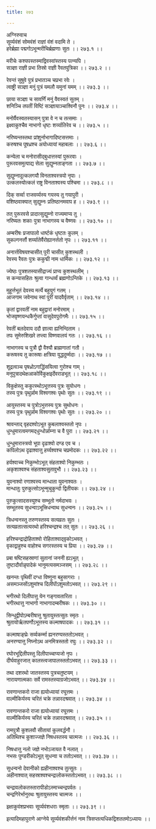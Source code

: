 ```yaml
---
title: २७३

---
```

अग्निरुवाच  
सूर्य्यवंशं सोमवंशं राज्ञां वंशं वदामि ते ।  
हरेर्ब्रह्मा पद्मगोऽभून्मरीचिर्ब्रह्मणाः सुतः ।। २७३.१ ।।  
  
मरीचेः कश्यपस्तस्माद्विवस्वांस्तस्य पत्न्यपि ।  
सञ्ज्ञा राज्ञी प्रभा तिस्रो राज्ञी रैवतपुत्रिका ।। २७३.२ ।।  
  
रेवन्तं सुषुवे पुत्रं प्रभातञ्च चप्रभा रवेः ।  
त्वाष्ट्री सञ्ज्ञा मनुं पुत्रं यमलौ यमुनां यमम् ।। २७३.३ ।।  
  
छाया सञ्ज्ञा च सावर्णिं मनुं वैवस्वतं सुतम् ।  
शनिञ्चि तपतीं विष्टिं सञ्ज्ञायाञ्चाश्विनौ पुनः ।। २७३.४ ।।  
  
मनोर्वैवस्वतस्यासन् पुत्रा वे न च तत्समाः ।  
इक्ष्वाकुश्चैव नाभागो धृष्टः शर्य्यातिरेव च ।। २७३.५ ।।  
  
नरिष्यन्तस्तथा प्रांशुर्नाभागादिष्टसत्तमाः ।  
करुषश्च पूषध्रश्च अयोध्यायां महाबलाः ।। २७३.६ ।।  
  
कन्येला च मनोरासीद्‌बुधात्तस्यां पुरूरवाः ।  
पुरूरवसमुत्पाद्य सेला सुद्युम्नताङ्गता ।। २७३.७ ।।  
  
सुद्युम्नादुत्कलगयौ विनताश्वस्त्रयो नृपाः ।  
उत्कलस्योत्कलं राष्ट्र विनताश्वस्य पश्चिमा ।। २७३.८ ।।  
  
दिक्‌ सर्व्वा राजवर्य्यस्य गयस्य तु गयापुरी ।  
वशिष्ठवाक्यात् सुद्युम्नः प्रतिष्ठानमवाप ह ।। २७३.९ ।।  
  
तत् पुरूरवसे प्रादात्सुद्युम्नो राज्यमाप्य तु ।  
नरिष्यतः शकाः पुत्रा नाभागस्य च वैष्णवः ।। २७३.१० ।।  
  
अम्बरीषः प्रजापालो धार्ष्टकं धृष्टतः कुलम् ।  
सुकल्गनर्त्तौ शर्य्यातेर्वैरोह्यानर्त्ततो नृपः ।। २७३.११ ।।  
  
अनार्त्तविषयश्चासीत् पुरी चासीत् कुशस्थली ।  
रेवस्य रैवतः पुत्रः ककुद्मी नाम धार्मिकः ।। २७३.१२ ।।  
  
ज्येष्ठः पुत्रशतस्यासीद्राज्यं प्राप्य कुशस्थलीम् ।  
स कन्यासहितः श्रुत्वा गान्धर्व्वं ब्रह्मणोऽन्तिके ।। २७३.१३ ।।  
  
मुहूर्त्तभूतं देवस्य मर्त्ये बहुयुगं गतम् ।  
आजगाम जवेनाथ स्वां पुरीं यादवैर्वृताम् ।। २७३.१४ ।।  
  
कृतां द्वारवतीं नाम बहुद्वारां मनोरमाम् ।  
भोजवृष्णयन्धकैर्गुप्तां वासुदेवपुरोगमैः ।। २७३.१५ ।।  
  
रेवतीं बलदेवाय ददौ ज्ञात्वा ह्यनिन्दिताम ।  
तपः सुमेरुशिखरे तप्त्वा विष्णवालयं गतः ।। २७३.१६ ।।  
  
नाभागस्य च पुत्रौ द्वौ वैश्यौ ब्राह्मणातां गतौ ।  
करूषस्य तु कारूषाः क्षत्रिया युद्धदुर्म्मदाः ।। २७३.१७ ।।  
  
शूद्रत्वञ्च पृषध्रोऽगाद्धिंसयित्वा गुरोश्च गाम् ।  
मनुपुत्रादथेक्षआकोर्विकुक्षइर्देवराडभूत् ।। २७३.१८ ।।  
  
विकुक्षेस्तु ककुत्स्थोऽभूत्तस्य पुत्रः सुयोधनः ।  
तस्य पुत्रः पृथुर्न्नाम विश्वगश्वः पृथोः सुतः ।। २७३.१९ ।।  
  
आयुस्तस्य च पुत्रोऽभुत्तस्य पुत्रः सुथोधनः ।  
तस्य पुत्रः पृथुर्न्नाम विश्वगश्वः पृथोः सुतः ।। २७३.२० ।।  
  
श्रावन्ताद् वृहदश्वोऽभूत कुबलाश्वस्ततो नृपः ।  
धुन्धुमारत्वमगमद्‌धुन्धोर्न्नाम्ना च वै पुरा ।। २७३.२१ ।।  
  
धुन्धुमारास्त्रयो भूपा दृढाश्वो दण्ड एव च ।  
कपिलोऽथ दृढाश्वात्तु हर्य्यश्वश्च चप्रमोदकः ।। २७३.२२ ।।  
  
हर्यश्वाच्च निकुम्भोऽभूत् संहताश्वो निकुम्भतः ।  
 अकृशाश्वश्च संहताश्वसुतावुभौ ।। २७३.२३ ।।  
  
युवनाश्वो रणाश्वस्य मान्धाता युवनाश्वतः ।  
मान्धातुः पुरुकुत्सोऽभून्मुचुकुन्दो द्वितीयकः ।। २७३.२४ ।।  
  
पुरुकुत्सादसस्युश्च सम्भूतो नर्मदाभवः ।  
सम्भूतस्य सुधन्वाऽभूत्त्रिधन्वाथ सुधन्वनः ।। २७३.२५ ।।  
  
त्रिधन्वनस्तु तरुणस्तस्य सत्यव्रतः सुतः ।  
सत्यव्रतात्सत्यरथो हरिश्चन्द्रश्च तत्‌ सुतः ।। २७३.२६ ।।  
  
हरिश्चन्द्राद्रोहिताश्वो रोहिताश्वाद्‌वृकोऽभवत् ।  
वृकाद्वाहुश्च वाहोश्च सगरस्तस्य च प्रिया ।। २७३.२७ ।।  
  
प्रबा षष्टिसहस्राणां सुतानां जननी ह्यऽभूत् ।  
तुष्टादौर्वान्नृपादेकं भानुमत्यसमञ्जसम् ।। २७३.२८ ।।  
  
खनन्तः पृथिवीं दग्धा विष्णुना बहुसागराः ।  
असमञ्जसोंऽशुमांश्च दिलीपोंऽशुमतोऽभवत् ।। २७३.२९ ।।  
  
भगीरथो दिलीपात्तु येन गङ्गावतारिता ।  
भगीरथात्तु नाभागो नाभागादम्बरीषकः ।। २७३.३० ।।  
  
सिन्धुद्वीपोऽम्बरीषात्तु श्रुतायुस्तत्सुतः स्मृतः ।  
श्रुतायोर्ऋतपर्णोऽभूत्तस्य कल्माषपादकः ।। २७३.३१ ।।  
  
कल्माषाङ्‌घ्रेः सर्व्वकर्म्मा ह्यनरण्यस्ततोऽभवत् ।  
अनरण्यात्तु निघ्नोऽथ अनमित्रस्ततो रघुः ।। २७३.३२ ।।  
  
रघोरभूद्दिलीपस्तु दिलीपाच्चाप्यजो नृपः ।  
दीर्घवाहुरजात् कालस्त्वजापालस्ततोऽभवत् ।। २७३.३३ ।।  
  
तथा दशरथो जातस्तस्य पुत्रचतुष्टयम् ।  
नारायणात्मकाः सर्वे रामस्तस्याग्रजोऽभवत् ।। २७३.३४ ।।  
  
रावणान्तकरो राजा ह्ययोध्यायां रघूत्तमः ।  
वाल्मीकिर्यस्य चरितं चक्रे तन्नारदश्रवात् ।। २७३.३४ ।।  
  
रावणान्तकरो राजा ह्ययोध्यायां रघूत्तमः ।  
वाल्मीकिर्यस्य चरितं चक्रे तन्नारदश्रवात् ।। २७३.३५ ।।  
  
रामपुत्रौ कुशलवौ सीतायां कुलवर्द्धनौ ।  
अतिथिश्च कुशाज्जज्ञे निषधस्तस्य चात्मजः ।। २७३.३६ ।।  
  
निषधात्तु नलो जज्ञे नभोऽजायत वै नलात् ।  
नभसः पुण्डरीकोऽभूत् सुधन्वा च ततोऽभवत् ।। २७३.३७ ।।  
  
सुधन्वनो देवानीको ह्यहीनाश्वश्च तुत्सुतः ।  
अहीनाश्वात् सहस्राश्वश्चन्द्रालोकस्ततोऽभवत् ।। २७३.३८ ।।  
  
चन्द्रावलोकतस्तारापीडोऽस्माच्चन्द्रपर्वतः ।  
चन्द्रगिरेर्भानुरथः श्रुतायुस्तस्य चात्मजः ।।  
  
इक्षाकुवंशप्रभवाः सूर्य्यवंशधराः स्मृताः ।। २७३.३९ ।।  
  
इत्यादिमहापुराणे आग्नेये सूर्य्यवंशकीर्त्तनं नाम त्रिसप्तत्यधिकद्विशततमोऽध्यायः ।।